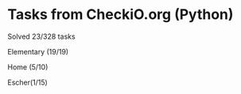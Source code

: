 <h1>Tasks from CheckiO.org (Python)</h1>

Solved 23/328 tasks

Elementary (19/19)

Home (5/10)

Escher(1/15)
